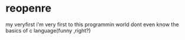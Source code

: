 # reopenre
my veryfirst
i'm very first to this programmin world
dont even know the basics of c language(funny ,right?) 
